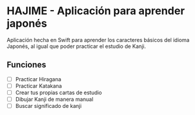 # HAJIME - Aplicación para aprender japonés

Aplicación hecha en Swift para aprender los caracteres básicos del idioma Japonés, al igual que poder practicar el estudio de Kanji.

## Funciones

- [ ] Practicar Hiragana
- [ ]  Practicar Katakana
- [ ] Crear tus propias cartas de estudio
- [ ] Dibujar Kanji de manera manual
- [ ] Buscar significado de kanji